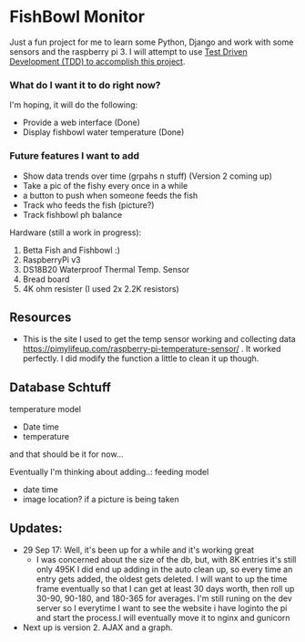 # FishBowl Monitor
Just a fun project for me to learn some Python, Django and work with some
sensors and the raspberry pi 3. I will attempt to use [Test Driven Development
(TDD) to accomplish this project](https://www.obeythetestinggoat.com).

### What do I want it to do right now?
I'm hoping, it will do the following:
 *  Provide a web interface (Done)
 *  Display fishbowl water temperature (Done)

### Future features I want to add
 * Show data trends over time (grpahs n stuff) (Version 2 coming up)
 * Take a pic of the fishy every once in a while
 * a button to push when someone feeds the fish
 * Track who feeds the fish (picture?)
 * Track fishbowl ph balance

Hardware (still a work in progress):
1. Betta Fish and Fishbowl :)
2. RaspberryPi v3
3. DS18B20 Waterproof Thermal Temp. Sensor
4. Bread board
5. 4K ohm resister (I used 2x 2.2K resistors)


## Resources
* This is the site I used to get the temp sensor working
 and collecting data https://pimylifeup.com/raspberry-pi-temperature-sensor/
. It worked perfectly. I did modify the function a little to clean it up though.

## Database Schtuff

temperature model
* Date time
* temperature

and that should be it for now...

Eventually I'm thinking about adding..:
feeding model
* date time
* image location? if a picture is being taken


## Updates:
* 29 Sep 17: Well, it's been up for a while and it's working great
    * I was concerned about the size of the db, but, with 8K entries it's still only 495K
    I did end up adding in the auto clean up, so every time an entry gets added,
    the oldest gets deleted. I will want to up the time frame eventually so that 
    I can get at least 30 days worth, then roll up 30-90, 90-180, and 180-365 for
    averages. I'm still runing on the dev server so I everytime I want to see the website i have
    loginto the pi and start the process.I will eventually move it to nginx and gunicorn
* Next up is version 2. AJAX and a graph.